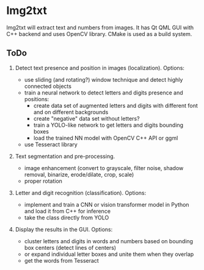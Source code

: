 Img2txt
=======

Img2txt will extract text and numbers from images.
It has Qt QML GUI with C++ backend and uses OpenCV library.
CMake is used as a build system.


ToDo
----

1. Detect text presence and position in images (localization).
Options:
    - use sliding (and rotating?) window technique and detect highly connected objects
    - train a neural network to detect letters and digits presence and positions:
        - create data set of augmented letters and digits with different font and on different backgrounds
        - create "negative" data set without letters?
        - train a YOLO-like network to get letters and digits bounding boxes
        - load the trained NN model with OpenCV C++ API or ggml
    - use Tesseract library

2. Text segmentation and pre-processing.
    - image enhancement (convert to grayscale, filter noise, shadow removal, binarize, erode/dilate, crop, scale)
    - proper rotation

3. Letter and digit recognition (classification).
Options:
    - implement and train a CNN or vision transformer model in Python and load it from C++ for inference
    - take the class directly from YOLO

4. Display the results in the GUI.
Options:
    - cluster letters and digits in words and numbers based on bounding box centers (detect lines of centers)
    - or expand individual letter boxes and unite them when they overlap
    - get the words from Tesseract
